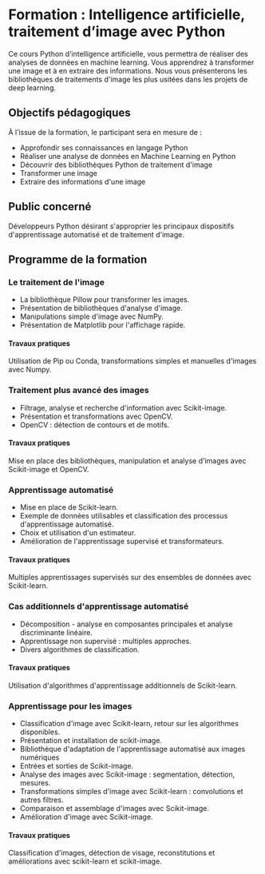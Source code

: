 # Formation : Intelligence artificielle, traitement d’image avec Python

Ce cours Python d’intelligence artificielle, vous permettra de réaliser des analyses de données en machine learning. Vous apprendrez à transformer une image et à en extraire des informations. Nous vous présenterons les bibliothèques de traitements d'image les plus usitées dans les projets de deep learning. 


## Objectifs pédagogiques
À l’issue de la formation, le participant sera en mesure de :
 * Approfondir ses connaissances en langage Python
 * Réaliser une analyse de données en Machine Learning en Python
 * Découvrir des bibliothèques Python de traitement d'image
 * Transformer une image
 * Extraire des informations d'une image


## Public concerné
Développeurs Python désirant s'approprier les principaux dispositifs d'apprentissage automatisé et de traitement d'image.


## Programme de la formation
### Le traitement de l'image

 * La bibliothèque Pillow pour transformer les images.
 * Présentation de bibliothèques d'analyse d'image.
 * Manipulations simple d'image avec NumPy.
 * Présentation de Matplotlib pour l'affichage rapide.

#### Travaux pratiques
Utilisation de Pip ou Conda, transformations simples et manuelles d'images avec Numpy.

### Traitement plus avancé des images

 * Filtrage, analyse et recherche d'information avec Scikit-image.
 * Présentation et transformations avec OpenCV.
 * OpenCV : détection de contours et de motifs.

#### Travaux pratiques
Mise en place des bibliothèques, manipulation et analyse d'images avec Scikit-image et OpenCV.

### Apprentissage automatisé

 * Mise en place de Scikit-learn.
 * Exemple de données utilisables et classification des processus d'apprentissage automatisé.
 * Choix et utilisation d'un estimateur.
 * Amélioration de l'apprentissage supervisé et transformateurs.

#### Travaux pratiques
Multiples apprentissages supervisés sur des ensembles de données avec Scikit-learn.

### Cas additionnels d'apprentissage automatisé

 * Décomposition - analyse en composantes principales et analyse discriminante linéaire.
 * Apprentissage non supervisé : multiples approches.
 * Divers algorithmes de classification.

#### Travaux pratiques
Utilisation d'algorithmes d'apprentissage additionnels de Scikit-learn.

### Apprentissage pour les images

* Classification d'image avec Scikit-learn, retour sur les algorithmes disponibles.
* Présentation et installation de scikit-image.
* Bibliothèque d'adaptation de l'apprentissage automatisé aux images numériques
* Entrées et sorties de Scikit-image.
* Analyse des images avec Scikit-image : segmentation, détection, mesures.
* Transformations simples d'image avec Scikit-learn : convolutions et autres filtres.
* Comparaison et assemblage d'images avec Scikit-image.
* Amélioration d'image avec Scikit-image.

#### Travaux pratiques
Classification d'images, détection de visage, reconstitutions et améliorations avec scikit-learn et scikit-image.